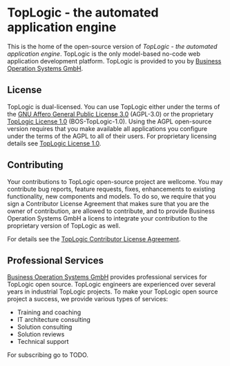 # TopLogic - the automated application engine

This is the home of the open-source version of _TopLogic - the automated application engine_. TopLogic is the only model-based no-code web application development platform. TopLogic is provided to you by [Business Operation Systems GmbH](https://top-logic.com/ueber-uns/).

## License

TopLogic is dual-licensed. You can use TopLogic either under the terms of the [GNU Affero General Public License 3.0](/LICENSES/AGPL-3.0-only.txt) (AGPL-3.0) or the proprietary [TopLogic License 1.0](/LICENSES/LicenseRef-BOS-TopLogic-1.0.md) (BOS-TopLogic-1.0). Using the AGPL open-source version requires that you make available all applications you configure under the terms of the AGPL to all of their users. For proprietary licensing details see [TopLogic License 1.0](/LICENSES/LicenseRef-BOS-TopLogic-1.0.md).

## Contributing

Your contributions to TopLogic open-source project are wellcome. You may contribute bug reports, feature requests, fixes, enhancements to existing functionality, new components and models. To do so, we require that you sign a Contributor License Agreement that makes sure that you are the owner of contribution, are allowed to contribute, and to provide Business Operation Systems GmbH a licens to integrate your contribution to the proprietary version of TopLogic as well.

For details see the [TopLogic Contributor License Agreement](/CLA.md).

## Professional Services

[Business Operation Systems GmbH](https://top-logic.com) provides professional services for TopLogic open source. TopLogic engineers are experienced over several years in industrial TopLogic projects. To make your TopLogic open source project a success, we provide various types of services:

* Training and coaching
* IT architecture consulting
* Solution consulting
* Solution reviews
* Technical support

For subscribing go to TODO.
